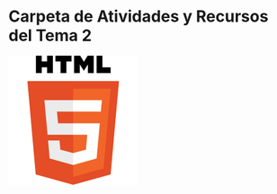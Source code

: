 # Carpeta de Atividades y Recursos del Tema 2
<img src="html5.png" aling="center" alt="html_logo">
  
  
